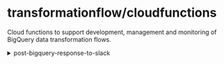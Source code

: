 # transformationflow/cloudfunctions

Cloud functions to support development, management and monitoring of BigQuery data transformation flows.
<details>
<summary>post-bigquery-response-to-slack</summary>
  
  ### Overview
  This function will execute a single SQL query and post the response to a Slack channel on a schedule.  Any logic needs to be written in the SQL.

  ### Architecture
  ![Architecture](post-bigquery-response-to-slack/assets/post-bq-response-to-slack.png)

  The deployed architecture leverages the following Google Cloud Platform resources:

  sequence | resource | description
  :-: | --- | --- 
  1 | Cloud Scheduler | Serverless PubSub trigger with configurable attributes
  2 | PubSub | Messaging to trigger Cloud Function with configured attributes
  3 | Cloud Function | Python 3.8 function (post-bigquery-response-to-slack)[https://github.com/transformationflow/cloudfunctions/tree/main/post-bigquery-response-to-slack]
  4 | BigQuery | Accessed via google-cloud-bigquery client library (with additional drive scopes for federated table access)
  5 | Secret Manager | Secure storage of Slack Access key

  ### Configuration
  Configuration is set via the following parameters in the Cloud Scheduler job: 
  parameter | section | description
  --- | --- | ---
  Frequency | Job Definition | Cron schedule for job triggering
  Pub/Sub Topic | Job Configuration | PubSub topic which triggers the deployed cloud function
  `slack_access_token_name` | Message Attributes | Name of secret in Secret Manager
  `slack_channel` | Message Attributes | Channel to post query response (prefixed by '#' e.g. #data-monitoring)
  `sql_query` | Message Attributes | SQL query to execute.  This must return a column called post_text.

  To add an additional notifier, create a new Cloud Scheduler job with the required parameters.

  A single string will be posted to the channel, however it is possible to construct sentences with line breaks from query column values using the following native BigQuery functions:

  - [FORMAT](https://cloud.google.com/bigquery/docs/reference/standard-sql/string_functions#format_string) - allows injection of column values into a string using '%' 
  - [ARRAY_AGG](https://cloud.google.com/bigquery/docs/reference/standard-sql/aggregate_functions#array_agg) - aggregates a column (containing e.g. strings with injected column values) into an array
  - [ARRAY_TO_STRING](https://cloud.google.com/bigquery/docs/reference/standard-sql/array_functions#array_to_string) - converts an array into a delimited string. Delimiting on '\n' results in each sentence being written on a new line

  #### Example Query
  The following query structure will output a string as `post_text` which can then be pasted into the `sql_query` attribute and will then be posted to a slack channel on a schedule:


```
WITH
example_data_errors AS (
SELECT 14 AS critical_errors, 6 AS minor_errors, 4934 AS new_records, DATE('2021-06-21') AS ingestion_date UNION ALL
SELECT 25 AS critical_errors, 34 AS minor_errors, 7856 AS new_records, DATE('2021-06-20') AS ingestion_date UNION ALL
SELECT 45 AS critical_errors, 65 AS minor_errors, 9843 AS new_records, DATE('2021-06-19') AS ingestion_date
)

SELECT 
ARRAY_TO_STRING( ARRAY_AGG(
    FORMAT('ALERT: %d critical error(s) and %d minor error(s) from %d records on %t',
    critical_errors, minor_errors, new_records, ingestion_date)
), '\n') AS post_text     
FROM example_data_errors      
WHERE ingestion_date >= DATE_SUB('2021-06-21', INTERVAL 2 DAY)

```

This results in the following formatted and line-broken string as `post_text`, in a format which would be simple:

```
ALERT: 14 critical error(s) and 6 minor error(s) from 4934 records on 2021-06-21
ALERT: 25 critical error(s) and 34 minor error(s) from 7856 records on 2021-06-20
ALERT: 45 critical error(s) and 65 minor error(s) from 9843 records on 2021-06-19
```

  

</details>
